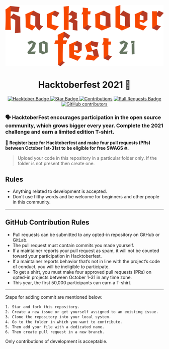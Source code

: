 ![](/logo/hacktoberfest-2021.png)  
<h1 align="center"> Hacktoberfest 2021 🎉</h1>

<div align="center">
<a href ="https://hacktoberfest.digitalocean.com/"><img src="https://img.shields.io/badge/hacktoberfest-2021-blueviolet" alt="Hacktober Badge"/>
 <a href="https://github.com/dudenayak/Dev-Project"><img src="https://img.shields.io/static/v1?label=%F0%9F%8C%9F&message=If%20Useful&style=style=flat&color=BC4E99" alt="Star Badge"/>
 <a href="https://github.com/dudenayak" ><img src="https://img.shields.io/badge/Contributions-welcome-violet.svg?style=flat&logo=git" alt="Contributions" /></a>
<a href="https://github.com/dudenayak/Dev-Project/pulls"><img src="https://img.shields.io/github/issues-pr/dudenayak/Dev-Project" alt="Pull Requests Badge"/></a>
<a href="https://github.com/dudenayak/Dev-Project/graphs/contributors"><img alt="GitHub contributors" src="https://img.shields.io/github/contributors/dudenayak/Dev-Project?color=2b9348"></a>
</div>


### 🗣 HacktoberFest encourages participation in the open source community, which grows bigger every year. Complete the 2021 challenge and earn a limited edition T-shirt.

📢 **Register [here](https://hacktoberfest.digitalocean.com) for Hacktoberfest and make four pull requests (PRs) between October 1st-31st to be eligible for free SWAGS 🔥.**


> Upload your code in this repository in a particular folder only. If the folder is not present then create one.

## Rules
- Anything related to development is accepted.
- Don't use filthy words and be welcome for beginners and other people in this community.

---

## GitHub Contribution Rules
- Pull requests can be submitted to any opted-in repository on GitHub or GitLab.
- The pull request must contain commits you made yourself.
- If a maintainer reports your pull request as spam, it will not be counted toward your participation in Hacktoberfest.
- If a maintainer reports behavior that’s not in line with the project’s code of conduct, you will be ineligible to participate.
- To get a shirt, you must make four approved pull requests (PRs) on opted-in projects between October 1-31 in any time zone.
- This year, the first 50,000 participants can earn a T-shirt.
---

Steps for adding commit are mentioned below:

    1. Star and fork this repository.
    2. Create a new issue or get yourself assigned to an existing issue.
    3. Clone the repository into your local system.
    4. Go to the folder in which you want to contribute.
    5. Then add your file with a dedicated name.
    6. Then create pull request in a new branch.

Only contributions of development is acceptable.
